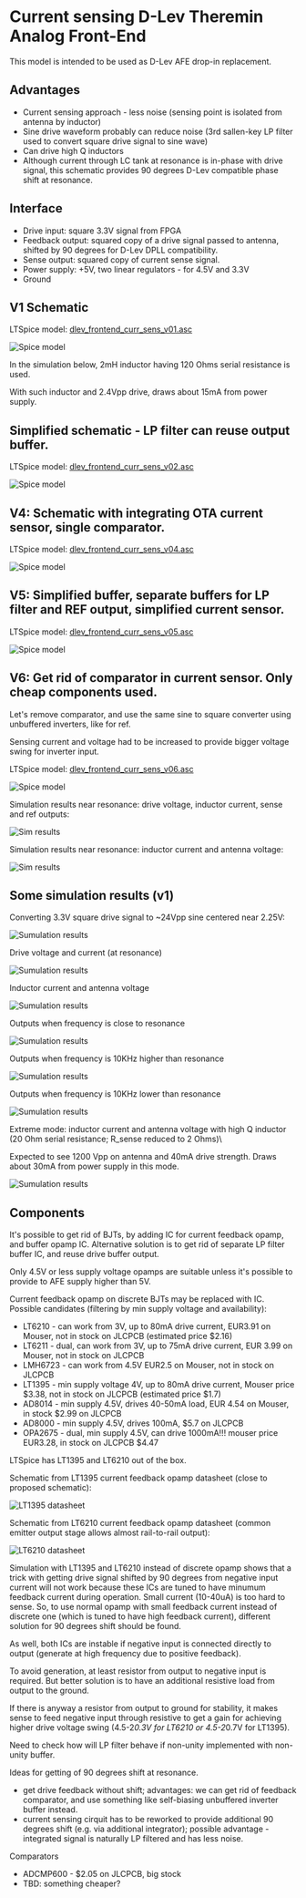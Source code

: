 Current sensing D-Lev Theremin Analog Front-End
===============================================

This model is intended to be used as D-Lev AFE drop-in replacement.

Advantages
----------

* Current sensing approach - less noise (sensing point is isolated from antenna by inductor)
* Sine drive waveform probably can reduce noise (3rd sallen-key LP filter used to convert square drive signal to sine wave)
* Can drive high Q inductors
* Although current through LC tank at resonance is in-phase with drive signal, this schematic provides 90 degrees D-Lev compatible phase shift at resonance.


Interface
---------

* Drive input: square 3.3V signal from FPGA
* Feedback output: squared copy of a drive signal passed to antenna, shifted by 90 degrees for D-Lev DPLL compatibility.
* Sense output: squared copy of current sense signal.
* Power supply: +5V, two linear regulators - for 4.5V and 3.3V
* Ground


V1 Schematic
------------

LTSpice model: [dlev_frontend_curr_sens_v01.asc](dlev_frontend_curr_sens_v01.asc)

![Spice model](images/dlev_afe_current_sensing_ltspice_model.png)

In the simulation below, 2mH inductor having 120 Ohms serial resistance is used.

With such inductor and 2.4Vpp drive, draws about 15mA from power supply.


Simplified schematic - LP filter can reuse output buffer.
-----------------------------------------------------------------------------------------------

LTSpice model: [dlev_frontend_curr_sens_v02.asc](dlev_frontend_curr_sens_v02.asc)

![Spice model](images/dlev_afe_current_sensing_ltspice_model_simplified.png)


V4: Schematic with integrating OTA current sensor, single comparator.
-----------------------------------------------------------------------------------------------

LTSpice model: [dlev_frontend_curr_sens_v04.asc](dlev_frontend_curr_sens_v04.asc)

![Spice model](images/dlev_afe_current_sensing_ltspice_model_v4.png)


V5: Simplified buffer, separate buffers for LP filter and REF output, simplified current sensor.
-----------------------------------------------------------------------------------------------

LTSpice model: [dlev_frontend_curr_sens_v05.asc](dlev_frontend_curr_sens_v05.asc)

![Spice model](images/dlev_afe_current_sensing_ltspice_model_v5.png)


V6: Get rid of comparator in current sensor. Only cheap components used.
-----------------------------------------------------------------------

Let's remove comparator, and use the same sine to square converter using unbuffered inverters, like for ref.

Sensing current and voltage had to be increased to provide bigger voltage swing for inverter input.


LTSpice model: [dlev_frontend_curr_sens_v06.asc](dlev_frontend_curr_sens_v06.asc)

![Spice model](images/dlev_afe_current_sensing_ltspice_model_v6.png)

Simulation results near resonance: drive voltage, inductor current, sense and ref outputs:

![Sim results](images/sim_drive_and_sense_io_v6.png)

Simulation results near resonance: inductor current and antenna voltage:

![Sim results](images/images/sim_lc_current_and_ant_voltage_v6.png)



Some simulation results (v1)
----------------------------

Converting 3.3V square drive signal to ~24Vpp sine centered near 2.25V:

![Sumulation results](images/ltspice_sim_square_input_to_sine.png)

Drive voltage and current (at resonance)

![Sumulation results](images/ltspice_sim_drive_voltage_and_current.png)

Inductor current and antenna voltage	

![Sumulation results](images/ltspice_sim_inductor_current_and_antenna_voltage.png)

Outputs when frequency is close to resonance

![Sumulation results](images/ltspice_sim_outputs_resonance.png)

Outputs when frequency is 10KHz higher than resonance

![Sumulation results](images/ltspice_sim_outputs_higher_freq.png)

Outputs when frequency is 10KHz lower than resonance

![Sumulation results](images/ltspice_sim_outputs_lower_freq.png)


Extreme mode: inductor current and antenna voltage with high Q inductor (20 Ohm serial resistance; R_sense reduced to 2 Ohms)\

Expected to see 1200 Vpp on antenna and 40mA drive strength. Draws about 30mA from power supply in this mode.

![Sumulation results](images/ltspice_sim_ind_current_ant_voltage_res_high_q.png)





Components
----------

It's possible to get rid of BJTs, by adding IC for current feedback opamp, and buffer opamp IC.
Alternative solution is to get rid of separate LP filter buffer IC, and reuse drive buffer output.

Only 4.5V or less supply voltage opamps are suitable unless it's possible to provide to AFE supply higher than 5V.

Current feedback opamp on discrete BJTs may be replaced with IC. Possible candidates (filtering by min supply voltage and availability):

* LT6210 - can work from 3V, up to 80mA drive current, EUR3.91 on Mouser, not in stock on JLCPCB (estimated price $2.16)
* LT6211 - dual, can work from 3V, up to 75mA drive current, EUR 3.99 on Mouser, not in stock on JLCPCB
* LMH6723 - can work from 4.5V EUR2.5 on Mouser, not in stock on JLCPCB
* LT1395 - min supply voltage 4V, up to 80mA drive current, Mouser price $3.38, not in stock on JLCPCB (estimated price $1.7)
* AD8014 - min supply 4.5V, drives 40-50mA load, EUR 4.54 on Mouser, in stock $2.99 on JLCPCB
* AD8000 - min supply 4.5V, drives 100mA, $5.7 on JLCPCB
* OPA2675 - dual, min supply 4.5V, can drive 1000mA!!! mouser price EUR3.28, in stock on JLCPCB $4.47


LTSpice has LT1395 and LT6210 out of the box.

Schematic from LT1395 current feedback opamp datasheet (close to proposed schematic):

![LT1395 datasheet](images/LT1395_simplified_schematic.png)

Schematic from LT6210 current feedback opamp datasheet (common emitter output stage allows almost rail-to-rail output):

![LT6210 datasheet](images/LT6210_simplified_schematic.png)
 

Simulation with LT1395 and LT6210 instead of discrete opamp shows that a trick with 
getting drive signal shifted by 90 degrees from negative input current will not work because these ICs are tuned to have minumum feedback current during operation.
Small current (10-40uA) is too hard to sense. So, to use normal opamp with small feedback current instead of discrete one (which is tuned to have high feedback current), 
different solution for 90 degrees shift should be found.

As well, both ICs are instable if negative input is connected directly to output (generate at high frequency due to positive feedback).

To avoid generation, at least resistor from output to negative input is required. But better solution is to have an additional resistive load from output to the ground.

If there is anyway a resistor from output to ground for stability, it makes sense to feed negative input through 
resistive to get a gain for achieving higher drive voltage swing (4.5-2*0.3V for LT6210 or 4.5-2*0.7V for LT1395).

Need to check how will LP filter behave if non-unity implemented with non-unity buffer.

Ideas for getting of 90 degrees shift at resonance.

* get drive feedback without shift; advantages: we can get rid of feedback comparator, and use something like self-biasing unbuffered inverter buffer instead.
* current sensing cirquit has to be reworked to provide additional 90 degrees shift (e.g. via additional integrator); possible advantage - integrated signal is naturally LP filtered and has less noise.


Comparators

* ADCMP600 - $2.05 on JLCPCB, big stock
* TBD: something cheaper?



